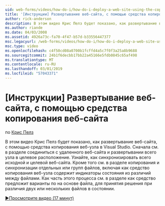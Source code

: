 ```yaml
---
uid: web-forms/videos/how-do-i/how-do-i-deploy-a-web-site-using-the-copy-web-site-tool
title: '[Инструкции] Развертывание веб-сайта, с помощью средства копирования веб-сайта | Документация Майкрософт'
author: rick-anderson
description: В этом видео Крис Пелз будет показано, как развертывание веб-сайта, с помощью средства копирования веб-узла в Visual Studio. Сначала посмотреть, как подключиться к удаленной веб-сайта и...
ms.author: riande
ms.date: 04/03/2008
ms.assetid: 4926a73c-fa70-4f47-b57d-b33556447377
msc.legacyurl: /web-forms/videos/how-do-i/how-do-i-deploy-a-web-site-using-the-copy-web-site-tool
msc.type: video
ms.openlocfilehash: c4f50cd08a0700b1fcffd4a5c7f0f3a25a8b9688
ms.sourcegitcommit: 24b1f6decbb17bb22a45166e5fdb0845c65af498
ms.translationtype: MT
ms.contentlocale: ru-RU
ms.lasthandoff: 03/01/2019
ms.locfileid: "57043371"
---
```

<a name="how-do-i-deploy-a-web-site-using-the-copy-web-site-tool"></a>[Инструкции] Развертывание веб-сайта, с помощью средства копирования веб-сайта
====================
по [Крис Пелз](https://twitter.com/chrispels)

В этом видео Крис Пелз будет показано, как развертывание веб-сайта, с помощью средства копирования веб-узла в Visual Studio. Сначала см. в разделе соединиться с удаленного веб-сайта и развертывании всего узла в целевое расположение. Узнайте, как синхронизировать всего исходной и целевой веб-сайта. Кроме того см. в разделе копирования и синхронизации отдельных или групп файлов, включая как средство копирования веб-узла содержит индикаторы состояния из различий между файлами. Как часть этого процесса см. в разделе как средство предложит варианты по на основе файла, для принятия решения при различия двух или нескольких файлов в состоянии.

[&#9654;Просмотрите видео (17 минут)](https://channel9.msdn.com/Blogs/ASP-NET-Site-Videos/how-do-i-deploy-a-web-site-using-the-copy-web-site-tool)
